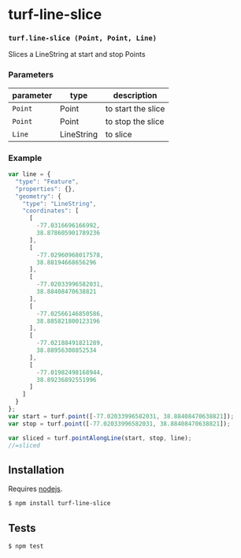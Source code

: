 # turf-line-slice




### `turf.line-slice (Point, Point, Line)`

Slices a LineString at start and stop Points


### Parameters

| parameter | type       | description        |
| --------- | ---------- | ------------------ |
| `Point`   | Point      | to start the slice |
| `Point`   | Point      | to stop the slice  |
| `Line`    | LineString | to slice           |


### Example

```js
var line = {
  "type": "Feature",
  "properties": {},
  "geometry": {
    "type": "LineString",
    "coordinates": [
      [
        -77.0316696166992,
        38.878605901789236
      ],
      [
        -77.02960968017578,
        38.88194668656296
      ],
      [
        -77.02033996582031,
        38.88408470638821
      ],
      [
        -77.02566146850586,
        38.885821800123196
      ],
      [
        -77.02188491821289,
        38.88956308852534
      ],
      [
        -77.01982498168944,
        38.89236892551996
      ]
    ]
  }
};
var start = turf.point([-77.02033996582031, 38.88408470638821]);
var stop = turf.point([-77.02033996582031, 38.88408470638821]);

var sliced = turf.pointAlongLine(start, stop, line);
//=sliced
```

## Installation

Requires [nodejs](http://nodejs.org/).

```sh
$ npm install turf-line-slice
```

## Tests

```sh
$ npm test
```

